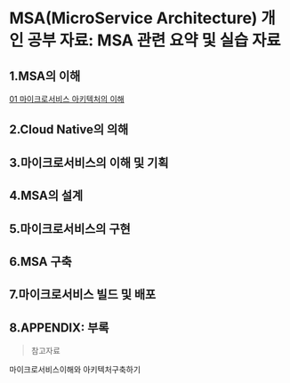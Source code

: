 # MSA(MicroService Architecture) 개인 공부 자료: MSA 관련 요약 및 실습 자료 

## 1.MSA의 이해

[01 마이크로서비스 아키텍처의 이해](https://gwanhyeon.github.io/MSA-20210204-msa-01-%EB%A7%88%EC%9D%B4%ED%81%AC%EB%A1%9C%EC%84%9C%EB%B9%84%EC%8A%A4-%EC%95%84%ED%82%A4%ED%85%8D%EC%B2%98%EC%9D%98-%EC%9D%B4%ED%95%B4/)

## 2.Cloud Native의 의해

## 3.마이크로서비스의 이해 및 기획

## 4.MSA의 설계

## 5.마이크로서비스의 구현

## 6.MSA 구축

## 7.마이크로서비스 빌드 및 배포

## 8.APPENDIX: 부록

> 참고자료

마이크로서비스이해와 아키텍처구축하기
